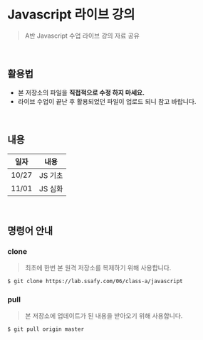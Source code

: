 #  Javascript 라이브 강의

> A반 Javascript 수업 라이브 강의 자료 공유

<br>

## 활용법

* 본 저장소의 파일을 **직접적으로 수정 하지 마세요.**
* 라이브 수업이 끝난 후 활용되었던 파일이 업로드 되니 참고 바랍니다.

<br>

## 내용

| 일자  |  내용   |
| :---: | :-----: |
| 10/27 | JS 기초 |
| 11/01 | JS 심화 |

<br>

## 명령어 안내

### clone

> 최초에 한번 본 원격 저장소를 복제하기 위해 사용합니다.

```bash
$ git clone https://lab.ssafy.com/06/class-a/javascript
```

### pull

> 본 저장소에 업데이트가 된 내용을 받아오기 위해 사용합니다.

```bash
$ git pull origin master
```

